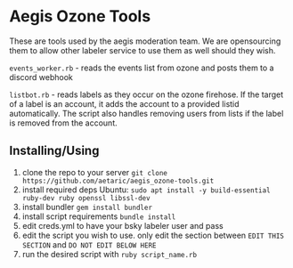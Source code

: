 # Aegis Ozone Tools

These are tools used by the aegis moderation team. We are opensourcing them to allow other labeler service to use them as well should they wish.

`events_worker.rb` - reads the events list from ozone and posts them to a discord webhook

`listbot.rb` - reads labels as they occur on the ozone firehose. If the target of a label is an account, it adds the account to a provided listid automatically. The script also handles removing users from lists if the label is removed from the account.

## Installing/Using
1. clone the repo to your server
`git clone https://github.com/aetaric/aegis_ozone-tools.git`
2. install required deps
Ubuntu:
`sudo apt install -y build-essential ruby-dev ruby openssl libssl-dev`
3. install bundler
`gem install bundler`
4. install script requirements
`bundle install`
5. edit creds.yml to have your bsky labeler user and pass
6. edit the script you wish to use. only edit the section between `EDIT THIS SECTION` and `DO NOT EDIT BELOW HERE`
7. run the desired script with `ruby script_name.rb`
